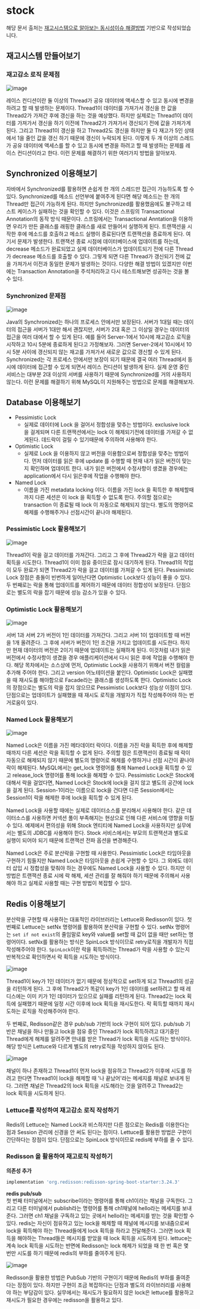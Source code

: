 # stock
해당 문서 출처는 [재고시스템으로 알아보는 동시성이슈 해결방법](https://www.inflearn.com/course/%EB%8F%99%EC%8B%9C%EC%84%B1%EC%9D%B4%EC%8A%88-%EC%9E%AC%EA%B3%A0%EC%8B%9C%EC%8A%A4%ED%85%9C) 기반으로 작성되었습니다. 

## 재고시스템 만들어보기
### 재고감소 로직 문제점
![image](https://github.com/haeyonghahn/stock/assets/31242766/f4b93643-e012-4a8e-b975-e91875dfdd3a)

레이스 컨디션이란 둘 이상의 Thread가 공유 데이터에 액세스할 수 있고 동시에 변경을 하려고 할 때 발생하는 문제이다. Thread1이 데이터를 가져가서 갱신을 한 값을 Thread2가 가져간 후에 갱신을 하는 것을 예상했다. 
하지만 실제로는 Thread1이 데이터를 가져가서 갱신을 하기 이전에 Thread2가 가져가서 갱신되기 전에 값을 가져가게 된다. 그리고 Thread1이 갱신을 하고 Thread2도 갱신을 하지만 둘 다 재고가 5인 상태에서 1을 줄인 값을 갱신
하기 때문에 갱신이 누락되게 된다. 이렇게 두 개 이상의 스레드가 공유 데이터에 액세스를 할 수 있고 동시에 변경을 하려고 할 때 발생하는 문제를 레이스 컨디션이라고 한다. 이런 문제를 해결하기 위한 여러가지 방법을 알아보자.

## Synchronized 이용해보기
자바에서 Synchronized를 활용하면 손쉽게 한 개의 스레드만 접근이 가능하도록 할 수 있다. Synchronized를 메소드 선언부에 붙여주게 된다면 해당 메소드는 한 개의 Thread만 접근이 가능하게 된다. 하지만 Synchronized를 활용했음에도 불구하고 테스트 케이스가 실패하는 것을 확인할 수 있다. 이것은 스프링의 Transactional Annotation의 동작 방식 때문이다. 스프링에서는 Transactional Anntation을 이용하면 우리가 만든 클래스를 래핑한 클래스를 새로 만들어서 실행하게 된다. 트랜잭션을 시작한 후에 메소드를 호출하고 메소드 실행이 종료된다면 트랜잭션을 종료하게 된다. 여기서 문제가 발생한다. 트랜잭션 종료 시점에 데이터베이스에 업데이트를 하는데, decrease 메소드가 완료되었고 실제 데이터베이스가 업데이트되기 전에 다른 Thread가 decrease 메소드를 호출할 수 있다. 그렇게 되면 다른 Thread가 갱신되기 전에 값을 가져가서 이전과 동일한 문제가 발생하는 것이다. 다양한 해결 방법이 있겠지만 이번에는 Transaction Annotation을 주석처리하고 다시 테스트해보면 성공하는 것을 볼 수 있다.

### Synchronized 문제점
![image](https://github.com/haeyonghahn/stock/assets/31242766/d6184b51-9d49-40a4-9f20-12ffdbad16c2)

Java의 Synchronized는 하나의 프로세스 안에서만 보장된다. 서버가 1대일 때는 데이터의 접근을 서버가 1대만 해서 괜찮지만, 서버가 2대 혹은 그 이상일 경우는 데이터의 접근을 여러 대에서 할 수 있게 된다. 예를 들어 Server-1에서 10시에 재고감소 로직을 시작하고 10시 5분에 종료하게 된다고 가정해보자. 그러면 Server-2에서 10시에서 10시 5분 사이에 갱신되지 않는 재고를 가져가서 새로운 값으로 갱신할 수 있게 된다. Synchronized는 각 프로세스 안에서만 보장이 되기 때문에 결국 여러 Thread에서 동시에 데이터에 접근할 수 있게 되면서 레이스 컨디션이 발생하게 된다. 실제 운영 중인 서비스는 대부분 2대 이상의 서버를 사용하기 때문에 Synchronized를 거의 사용하지 않는다. 이런 문제를 해결하기 위해 MySQL이 지원해주는 방법으로 문제를 해결해보자.

## Database 이용해보기
- Pessimistic Lock
  - 실제로 데이터에 Lock 을 걸어서 정합성을 맞추는 방법이다. exclusive lock 을 걸게되며 다른 트랜잭션에서는 lock 이 해제되기전에 데이터를 가져갈 수 없게된다. 데드락이 걸릴 수 있기때문에 주의하여 사용해야 한다.
- Optimistic Lock
  - 실제로 Lock 을 이용하지 않고 버전을 이용함으로써 정합성을 맞추는 방법이다. 먼저 데이터를 읽은 후에 update 를 수행할 때 현재 내가 읽은 버전이 맞는지 확인하며 업데이트 한다. 내가 읽은 버전에서 수정사항이 생겼을 경우에는 application에서 다시 읽은후에 작업을 수행해야 한다.
- Named Lock
  - 이름을 가진 metadata locking 이다. 이름을 가진 lock 을 획득한 후 해제할때까지 다른 세션은 이 lock 을 획득할 수 없도록 한다. 주의할 점으로는 transaction 이 종료될 때 lock 이 자동으로 해제되지 않는다. 별도의 명령어로 해제를 수행해주거나 선점시간이 끝나야 해제된다.

### Pessimistic Lock 활용해보기
![image](https://github.com/haeyonghahn/stock/assets/31242766/4a06b688-d19c-4ee6-b2c1-55bb9a5349b5)

Thread1이 락을 걸고 데이터를 가져간다. 그리고 그 후에 Thread2가 락을 걸고 데이터 획득을 시도한다. Thread1이 이미 점유 중이므로 잠시 대기하게 된다. Thread1의 작업이 모두 완료가 되면 Thread2가 락을 걸고 데이터를 가져갈 수 있게 된다. Pessimistic Lock 장점은 충돌이 빈번하게 일어난다면 Optimistic Lock보다 성능이 좋을 수 있다. 두 번째로는 락을 통해 업데이트를 제어하기 때문에 데이터 정합성이 보장된다. 단점으로는 별도의 락을 잡기 때문에 성능 감소가 있을 수 있다.

### Optimistic Lock 활용해보기
![image](https://github.com/haeyonghahn/stock/assets/31242766/4415e41f-dae0-4e16-bdeb-54945d105f19)

서버 1과 서버 2가 버전이 1인 데이터를 가져간다. 그리고 서버 1이 업데이트할 때 버전을 1개 올려준다. 그 후에 서버가 버전이 1인 조건을 가지고 업데이트를 시도한다. 하지만 현재 데이터의 버전은 2이기 때문에 업데이트는 실패하게 된다. 이것처럼 내가 읽은 버전에서 수정사항이 생겼을 경우 애플리케이션에서 다시 읽은 후에 작업을 수행해야 한다. 해당 목차에서는 소스상에 먼저, Optimistic Lock을 사용하기 위해서 버전 컬럼을 추가해 주어야 한다. 그리고 version 어노테이션을 붙인다. Optimistic Lock은 실패했을 때 재시도를 해야함으로 Facade라는 클래스를 생성하도록 한다. Optimistic Lock의 장점으로는 별도의 락을 잡지 않으므로 Pessimistic Lock보다 성능상 이점이 있다. 단점으로는 업데이트가 실패했을 때 재시도 로직을 개발자가 직접 작성해주어야 하는 번거로움이 있다.

### Named Lock 활용해보기
![image](https://github.com/haeyonghahn/stock/assets/31242766/45353049-3d1e-473e-bc42-c82290bbe86b)

Named Lock은 이름을 가진 메타데이터 락이다. 이름을 가진 락을 획득한 후에 해제할 때까지 다른 세션은 락을 획득할 수 없게 된다. 주의할 점은 트랜잭션이 종료될 때 락이 자동으로 해제되지 않기 때문에 별도의 명령어로 해제를 수행하거나 선점 시간이 끝나야 락이 해제된다. MySQL에서는 get_lock 명령어를 통해 Named Lock을 획득할 수 있고 release_lock 명령어를 통해 lock을 해제할 수 있다. Pessimistic Lock은 Stock에 대해서 락을 걸었다면, Named Lock은 Stock에 lock을 걸지 않고 별도의 공간에 lock을 걸게 된다. Session-1이라는 이름으로 lock을 건다면 다른 Session에서는 Session1이 락을 해제한 후에 lock을 획득할 수 있게 된다. 

Named Lock을 사용할 때에는 실제로 데이터소스를 분리해서 사용해야 한다. 같은 데이터소스를 사용하면 커넥션 풀이 부족해지는 현상으로 인해 다른 서비스에 영향을 미칠 수 있다. 예제에서 편의성을 위해 Stock 엔티티에 Named Lock을 사용하지만 실무에서는 별도의 JDBC를 사용해야 한다. Stock 서비스에서는 부모의 트랜잭션과 별도로 실행이 되어야 되기 때문에 트랜잭션 전파 옵션을 변경해준다. 

Named Lock은 주로 분산락을 구현할 때 사용한다. Pessimistic Lock은 타임아웃을 구현하기 힘들지만 Named Lock은 타임아웃을 손쉽게 구현할 수 있다. 그 외에도 데이터 삽입 시 정합성을 맞춰야 하는 경우에도 Named Lock을 사용할 수 있다. 하지만 이 방법은 트랜잭션 종료 시에 락 해제, 세션 관리를 잘 해줘야 하기 때문에 주의해서 사용해야 하고 실제로 사용할 때는 구현 방법이 복잡할 수 있다.

## Redis 이용해보기
분산락을 구현할 때 사용하는 대표적인 라이브러리는 Lettuce와 Redisson이 있다. 첫 번째로 Lettuce는 setNx 명령어를 활용하여 분산락을 구현할 수 있다. setNx 명령어는 `set if not exist`의 줄임말로 key와 value를 set할 때 값이 없을 때만 set하는 명령어이다. setNx를 활용하는 방식은 SpinLock 방식이므로 retry로직을 개발자가 직접 작성해주어야 한다. `SpinLock`이란 락을 획득하려는 Thread가 락을 사용할 수 있는지 반복적으로 확인하면서 락 획득을 시도하는 방식이다. 

![image](https://github.com/haeyonghahn/stock/assets/31242766/f37a5368-92f3-4ca8-b67c-52da59f43218)

Thread1이 key가 1인 데이터가 없기 때문에 정상적으로 set하게 되고 Thread1의 성공을 리턴하게 된다. 그 후에 Thread2가 똑같이 key가 1인 데이터를 set하려고 할 때 레디스에는 이미 키가 1인 데이터가 있으므로 실패를 리턴하게 된다. Thread2는 lock 획득에 실패했기 때문에 일정 시간 이후에 lock 획득을 재시도한다. 락 획득할 때까지 재시도하는 로직을 작성해주어야 한다. 

두 번째로, Redisson같은 경우 pub/sub 기반의 lock 구현이 되어 있다. pub/sub 기반은 채널을 하나 만들고 lock을 점유 중인 Thread가 lock 획득하려고 대기중인 Thread에게 해제를 알려주면 안내를 받은 Thread가 lock 획득을 시도하는 방식이다. 해당 방식은 Lettuce와 다르게 별도의 retry로직을 작성하지 않아도 된다. 

![image](https://github.com/haeyonghahn/stock/assets/31242766/4335b45e-14a3-4e35-b28e-dee229dcc5ed)

채널이 하나 존재하고 Thread1이 먼저 lock을 점유하고 Thread2가 이후에 시도를 하려고 한다면 Thread1이 lock을 해제할 때 '나 끝났어'라는 메세지를 채널로 보내게 된다. 그러면 채널은 Thread2의 lock 획득을 시도해라는 것을 알려주고 Thread2는 lock 획득을 시도하게 된다.

### Lettuce를 작성하여 재고감소 로직 작성하기
Redis의 Lettuce는 Named Lock과 비스하지만 다른 점으로는 Redis를 이용한다는 점과 Session 관리에 신경을 안 써도 된다는 점이다. Lettuce를 활용한 방법은 구현이 간단하다는 장점이 있다. 단점으로는 SpinLock 방식이므로 redis에 부하를 줄 수 있다.

### Redisson 을 활용하여 재고로직 작성하기
__의존성 추가__   
```gradle
implementation 'org.redisson:redisson-spring-boot-starter:3.24.3'
```
__redis pub/sub__    
첫 번째 터미널에서는 subscribe이라는 명령어를 통해 ch1이라는 채널을 구독한다. 그리고 다른 터미널에서 publish라는 명령어를 통해 ch1채널에 hello라는 메세지를 보내준다. 그러면 ch1 채널을 구독하고 있는 곳에서 hello라는 메세지를 받는 것을 확인할 수 있다. redis는 자신이 점유하고 있는 lock을 해제할 때 채널에 메시지를 보내줌으로써 lock을 획득해야 하는 Thread들에게 lock 획득을 하라고 전달해준다. 그러면 lock 획득을 해야하는 Thread들은 메시지를 받았을 때 lock 획득을 시도하게 된다. lettuce는 계속 lock 획득을 시도하는 반면에 Redisson는 lock 해제가 되었을 때 한 번 혹은 몇 번만 시도를 하기 때문에 redis의 부하를 줄여주게 된다.

![image](https://github.com/haeyonghahn/stock/assets/31242766/ad336a1a-161e-464b-bbce-dcbbfa7b607f)

Redisson을 활용한 방법은 PubSub 기반의 구현이기 때문에 Redis의 부하를 줄여준다는 장점이 있다. 하지만 구현이 조금 복잡하다는 단점과 별도의 라이브러리를 사용해야 하는 부담감이 있다. 실무에서는 재시도가 필요하지 않은 lock은 lettuce를 활용하고 재시도가 필요한 경우에는 redisson을 활용하고 있다.
